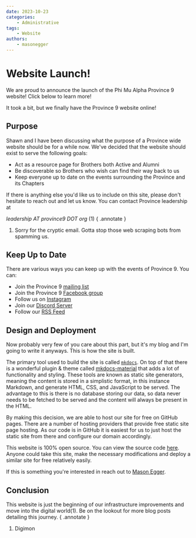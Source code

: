 ```yaml
---
date: 2023-10-23
categories:
    - Administrative
tags: 
    - Website
authors:
    - masonegger
---
```


# Website Launch!

We are proud to announce the launch of the Phi Mu Alpha Province 9 website! 
Click below to learn more!

<!-- more -->

It took a bit, but we finally have the Province 9 website online! 

## Purpose

Shawn and I have been discussing what the purpose of a Province wide website
should be for a while now. We've decided that the website should exist to serve
the following goals:

* Act as a resource page for Brothers both Active and Alumni
* Be discoverable so Brothers who wish can find their way back to us
* Keep everyone up to date on the events surrounding the Province and its Chapters

If there is anything else you'd like us to include on this site, please don't 
hesitate to reach out and let us know. You can contact Province leadership at

_leadership AT province9 DOT org_ (1)
{ .annotate }

1. Sorry for the cryptic email. Gotta stop those web scraping bots from spamming us.


## Keep Up to Date

There are various ways you can keep up with the events of Province 9. 
You can:

* Join the Province 9 [mailing list](https://forms.gle/vo5VY5LWzWFny7if9)
* Join the Province 9 [Facebook group](https://www.facebook.com/groups/15740270162)
* Follow us on [Instagram](https://instagram.com/province9sinfonia)
* Join our [Discord Server](https://discord.gg/GmPHETj7EF)
* Follow our [RSS Feed](../../feed_rss_updated.xml)

## Design and Deployment

Now probably very few of you care about this part, but it's my blog and I'm
going to write it anyways. This is how the site is built.

The primary tool used to build the site is called [`mkdocs`](https://www.mkdocs.org/).
On top of that there is a wonderful plugin & theme called [mkdocs-material](https://squidfunk.github.io/mkdocs-material/)
that adds a lot of functionality and styling. These tools are known as static
site generators, meaning the content is stored in a simplistic format, in this 
instance Markdown, and generate HTML, CSS, and JavaScript to be served. The
advantage to this is there is no database storing our data, so data never
needs to be fetched to be served and the content will always be present in the
HTML. 

By making this decision, we are able to host our site for free on GitHub pages.
There are a number of hosting providers that provide free static site page hosting.
As our code is in GitHub it is easiest for us to just host the static site from
there and configure our domain accordingly.

This website is 100% open source. You can view the source code [here](https://github.com/province9/province9.github.io).
Anyone could take this site, make the necessary modifications and deploy a similar
site for free relatively easily.

If this is something you're interested in reach out to [Mason Egger](https://mason.dev).

## Conclusion

This website is just the beginning of our infrastructure improvements and move
into the digital world(1). Be on the lookout for more blog posts detailing this
journey.
{ .annotate }

1. Digimon